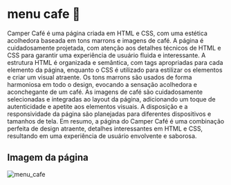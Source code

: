 # menu cafe 🍵
Camper Café é uma página criada em HTML e CSS, com uma estética acolhedora baseada em tons marrons e imagens de café. A página é cuidadosamente projetada, com atenção aos detalhes técnicos de HTML e CSS para garantir uma experiência de usuário fluida e interessante. A estrutura HTML é organizada e semântica, com tags apropriadas para cada elemento da página, enquanto o CSS é utilizado para estilizar os elementos e criar um visual atraente. Os tons marrons são usados de forma harmoniosa em todo o design, evocando a sensação acolhedora e aconchegante de um café. As imagens de café são cuidadosamente selecionadas e integradas ao layout da página, adicionando um toque de autenticidade e apetite aos elementos visuais. A disposição e a responsividade da página são planejadas para diferentes dispositivos e tamanhos de tela. Em resumo, a página do Camper Café é uma combinação perfeita de design atraente, detalhes interessantes em HTML e CSS, resultando em uma experiência de usuário envolvente e saborosa.

## Imagem da página
![menu_cafe](https://user-images.githubusercontent.com/112333883/232642194-9994d8d5-0e47-4e19-8aad-66c835153b49.png)
